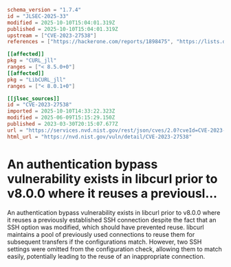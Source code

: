 ```toml
schema_version = "1.7.4"
id = "JLSEC-2025-33"
modified = 2025-10-10T15:04:01.319Z
published = 2025-10-10T15:04:01.319Z
upstream = ["CVE-2023-27538"]
references = ["https://hackerone.com/reports/1898475", "https://lists.debian.org/debian-lts-announce/2023/04/msg00025.html", "https://security.gentoo.org/glsa/202310-12", "https://security.netapp.com/advisory/ntap-20230420-0010/", "https://hackerone.com/reports/1898475", "https://lists.debian.org/debian-lts-announce/2023/04/msg00025.html", "https://security.gentoo.org/glsa/202310-12", "https://security.netapp.com/advisory/ntap-20230420-0010/"]

[[affected]]
pkg = "CURL_jll"
ranges = ["< 8.5.0+0"]
[[affected]]
pkg = "LibCURL_jll"
ranges = ["< 8.0.1+0"]

[[jlsec_sources]]
id = "CVE-2023-27538"
imported = 2025-10-10T14:33:22.323Z
modified = 2025-06-09T15:15:29.150Z
published = 2023-03-30T20:15:07.677Z
url = "https://services.nvd.nist.gov/rest/json/cves/2.0?cveId=CVE-2023-27538"
html_url = "https://nvd.nist.gov/vuln/detail/CVE-2023-27538"
```

# An authentication bypass vulnerability exists in libcurl prior to v8.0.0 where it reuses a previousl...

An authentication bypass vulnerability exists in libcurl prior to v8.0.0 where it reuses a previously established SSH connection despite the fact that an SSH option was modified, which should have prevented reuse. libcurl maintains a pool of previously used connections to reuse them for subsequent transfers if the configurations match. However, two SSH settings were omitted from the configuration check, allowing them to match easily, potentially leading to the reuse of an inappropriate connection.

